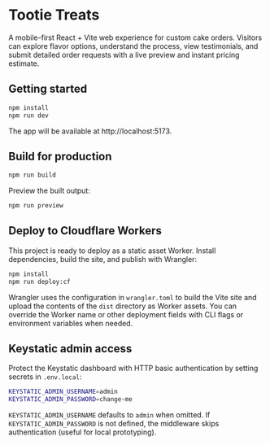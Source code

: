 # Tootie Treats

A mobile-first React + Vite web experience for custom cake orders. Visitors can explore flavor options, understand the process, view testimonials, and submit detailed order requests with a live preview and instant pricing estimate.

## Getting started

```bash
npm install
npm run dev
```

The app will be available at http://localhost:5173.

## Build for production

```bash
npm run build
```

Preview the built output:

```bash
npm run preview
```

## Deploy to Cloudflare Workers

This project is ready to deploy as a static asset Worker. Install dependencies, build the site, and publish with Wrangler:

```bash
npm install
npm run deploy:cf
```

Wrangler uses the configuration in `wrangler.toml` to build the Vite site and upload the contents of the `dist` directory as Worker assets. You can override the Worker name or other deployment fields with CLI flags or environment variables when needed.

## Keystatic admin access

Protect the Keystatic dashboard with HTTP basic authentication by setting secrets in `.env.local`:

```bash
KEYSTATIC_ADMIN_USERNAME=admin
KEYSTATIC_ADMIN_PASSWORD=change-me
```

`KEYSTATIC_ADMIN_USERNAME` defaults to `admin` when omitted. If `KEYSTATIC_ADMIN_PASSWORD` is not defined, the middleware skips authentication (useful for local prototyping).
